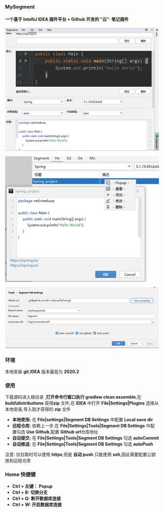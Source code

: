 ### MySegment

#### 一个基于 IntelliJ IDEA 插件平台 + Github 开发的 "云"· 笔记插件

![](imgs/01.png)

![](imgs/02.png)

![](imgs/03.png)

### 环境

本地安装 **git**,**IDEA** 版本最低为 **2020.2**

### 使用

下载源码进入根目录 ,**打开命令行窗口执行 gradlew clean assemble**,在 **build\distributions** 获得**zip** 文件,在 **IDEA** 中打开 **File|Settings|Plugins**  选择从本地安装,导入刚才获得的 **zip** 文件

- **本地使用:** 在 **File|settings|Segment DB Settings** 中配置 **Local save dir**
- **远程仓库:** 依赖上一步,在 **File|Settings|Tools|Segment DB Settings** 中配置勾选 **Use Github**,配置 **Github url**仓库地址
- **自动提交:** 在 **File|Settings|Tools|Segment DB Settings** 勾选 **autoCommit**
- **自动推送:** 在 **File|Settings|Tools|Segment DB Settings** 勾选 **autoPush**

注意: 仅拉取时可以使用 **https**,但是 **自动 push** 只能使用 **ssh**,因此需要配置公钥放到远程仓库

### Home 快捷键

- **Ctrl + 左键：** **Popup** 
- **Ctrl + B:** **切换分支**
- **Ctrl + Q:** **断开数据库连接**
- **Ctrl + W:** **开启数据库连接**